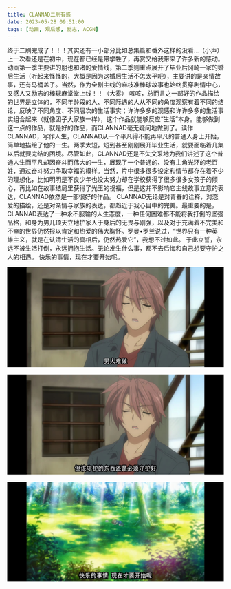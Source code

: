 ```yaml
---
title: CLANNAD二刷有感
date: 2023-05-28 09:51:00
tags: [动画, 观后感, 励志, ACGN]
---
```


终于二刷完成了！！！其实还有一小部分比如总集篇和番外这样的没看…（小声）
上一次看还是在初中，现在都已经是带学牲了，再赏又给我带来了许多新的感动。
动画第一季主要讲的朋也和渚的爱情线，第二季则重点展开了毕业后冈崎一家的婚后生活（听起来怪怪的，大概是因为这婚后生活不怎太平吧），主要讲的是亲情故事，还有马桶盖子。当然，作为全剧主线的麻枝准棒球故事也始终贯穿剧情中心，又感人又励志的棒球麻堂堂上线！！（大雾）
咳咳，总而言之一部好的作品描绘的世界是立体的，不同年龄段的人、不同际遇的人从不同的角度观察有着不同的结论，反映了不同角度、不同层次的生活事实；许许多多的观感和许许多多的生活事实组合起来（就像团子大家族一样），这个作品就能够反应“生活”本身。能够做到这一点的作品，就是好的作品，而CLANNAD毫无疑问地做到了。读作CLANNAD，写作人生，CLANNAD从一个平凡得不能再平凡的普通人身上开始，简单地描绘了他的一生。两季太短，短到甚至刚刚展开毕业生活，就要面临着几集以后就要完结的困境。尽管如此，CLANNAD还是不失文采地为我们讲述了这个普通人生而平凡却因奋斗而伟大的一生，展现了一个普通的、没有主角光环的老百姓，通过奋斗努力争取幸福的模样。当然，片中很多很多设定和情节都存在着不少的理想化，比如明明是不良少年也没太努力却在学校获得了很多很多女孩子的倾心，再比如在故事结局里获得了光玉的祝福，但是这并不影响它主线故事立意的表达，CLANNAD依然是一部很好的作品。
CLANNAD无论是对青春的诠释，对恋爱的描绘，还是对亲情与家族的表达，都趋近于我心目中的完美。最重要的是，CLANNAD表达了一种永不服输的人生态度，一种任何困难都不能将我打倒的坚强品格，和身为男儿顶天立地护家人于身后的无畏与刚强，以及对于充满着不完美和不幸的世界仍然报以肯定和热爱的伟大胸怀。罗曼•罗兰说过，“世界只有一种英雄主义，就是在认清生活的真相后，仍然热爱它”，我想不过如此。
于此立誓，永远不被生活打倒，永远拥抱生活。无论发生什么事，都不去后悔和自己想要守护之人的相遇。
快乐的事情，现在才要开始呢。

![](./CLANNAD二刷有感_2023-05-28-/1.jpg)

![](./CLANNAD二刷有感_2023-05-28-/2.jpg)

![](./CLANNAD二刷有感_2023-05-28-/3.jpg)

